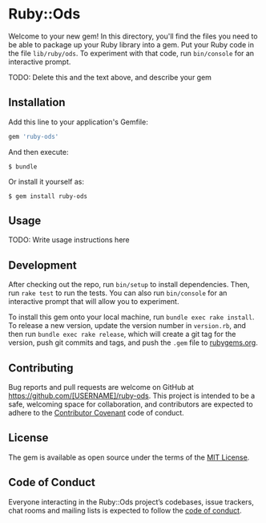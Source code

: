 # Ruby::Ods

Welcome to your new gem! In this directory, you'll find the files you need to be able to package up your Ruby library into a gem. Put your Ruby code in the file `lib/ruby/ods`. To experiment with that code, run `bin/console` for an interactive prompt.

TODO: Delete this and the text above, and describe your gem

## Installation

Add this line to your application's Gemfile:

```ruby
gem 'ruby-ods'
```

And then execute:

    $ bundle

Or install it yourself as:

    $ gem install ruby-ods

## Usage

TODO: Write usage instructions here

## Development

After checking out the repo, run `bin/setup` to install dependencies. Then, run `rake test` to run the tests. You can also run `bin/console` for an interactive prompt that will allow you to experiment.

To install this gem onto your local machine, run `bundle exec rake install`. To release a new version, update the version number in `version.rb`, and then run `bundle exec rake release`, which will create a git tag for the version, push git commits and tags, and push the `.gem` file to [rubygems.org](https://rubygems.org).

## Contributing

Bug reports and pull requests are welcome on GitHub at https://github.com/[USERNAME]/ruby-ods. This project is intended to be a safe, welcoming space for collaboration, and contributors are expected to adhere to the [Contributor Covenant](http://contributor-covenant.org) code of conduct.

## License

The gem is available as open source under the terms of the [MIT License](https://opensource.org/licenses/MIT).

## Code of Conduct

Everyone interacting in the Ruby::Ods project’s codebases, issue trackers, chat rooms and mailing lists is expected to follow the [code of conduct](https://github.com/[USERNAME]/ruby-ods/blob/master/CODE_OF_CONDUCT.md).
